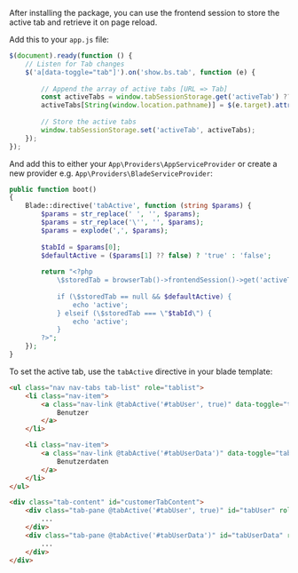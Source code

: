 After installing the package, you can use the frontend session to store the active tab and retrieve it on page reload.

Add this to your `app.js` file:

```js
$(document).ready(function () {
    // Listen for Tab changes
    $('a[data-toggle="tab"]').on('show.bs.tab', function (e) {
        
        // Append the array of active tabs [URL => Tab]
        const activeTabs = window.tabSessionStorage.get('activeTab') ?? {};
        activeTabs[String(window.location.pathname)] = $(e.target).attr('href');
        
        // Store the active tabs
        window.tabSessionStorage.set('activeTab', activeTabs);
    });
});
```

And add this to either your `App\Providers\AppServiceProvider` or create a new provider e.g. `App\Providers\BladeServiceProvider`:

```php
public function boot()
{
    Blade::directive('tabActive', function (string $params) {
        $params = str_replace(' ', '', $params);
        $params = str_replace('\'', '', $params);
        $params = explode(',', $params);
    
        $tabId = $params[0];
        $defaultActive = ($params[1] ?? false) ? 'true' : 'false';
    
        return "<?php
            \$storedTab = browserTab()->frontendSession()->get('activeTab')['/' . request()->path()] ?? null;
    
            if (\$storedTab == null && $defaultActive) {
                echo 'active';
            } elseif (\$storedTab === \"$tabId\") {
                echo 'active';
            }
        ?>";
    });
}
```

To set the active tab, use the `tabActive` directive in your blade template:

```html
<ul class="nav nav-tabs tab-list" role="tablist">
    <li class="nav-item">
        <a class="nav-link @tabActive('#tabUser', true)" data-toggle="tab" role="tab" href="#tabUser" aria-controls="tabUser">
            Benutzer
        </a>
    </li>

    <li class="nav-item">
        <a class="nav-link @tabActive('#tabUserData')" data-toggle="tab" role="tab" href="#tabUserData" aria-controls="tabUserData">
            Benutzerdaten
        </a>
    </li>
</ul>

<div class="tab-content" id="customerTabContent">
    <div class="tab-pane @tabActive('#tabUser', true)" id="tabUser" role="tabpanel">
        ...
    </div>
    <div class="tab-pane @tabActive('#tabUserData')" id="tabUserData" role="tabpanel">
        ...
    </div>
</div>
```
